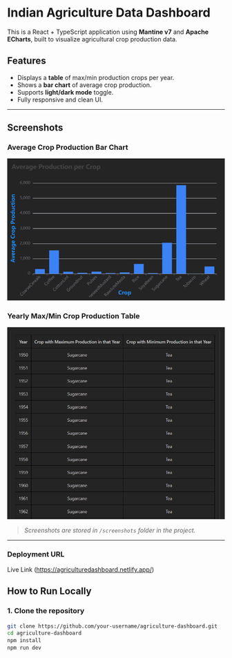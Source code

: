 # Indian Agriculture Data Dashboard 

This is a React + TypeScript application using **Mantine v7** and **Apache ECharts**, built to visualize agricultural crop production data.

##  Features

- Displays a **table** of max/min production crops per year.
- Shows a **bar chart** of average crop production.
- Supports **light/dark mode** toggle.
- Fully responsive and clean UI.

---

##  Screenshots

###  Average Crop Production Bar Chart

![Bar Chart](./screenshorts/bar-chart.png)

###  Yearly Max/Min Crop Production Table

![Table](./screenshorts/table.png)

> _Screenshots are stored in `/screenshots` folder in the project._

---
### Deployment URL
Live Link (https://agriculturedashboard.netlify.app/)

##  How to Run Locally

### 1. Clone the repository

```bash
git clone https://github.com/your-username/agriculture-dashboard.git
cd agriculture-dashboard
npm install
npm run dev